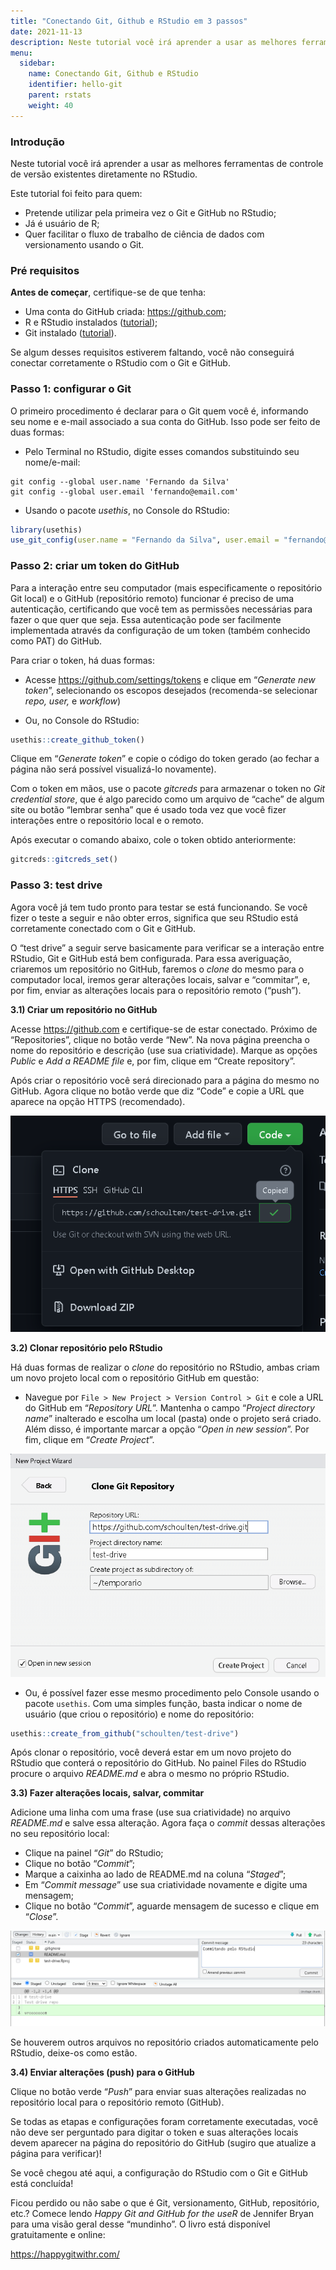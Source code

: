 ```yaml
---
title: "Conectando Git, Github e RStudio em 3 passos"
date: 2021-11-13
description: Neste tutorial você irá aprender a usar as melhores ferramentas de controle de versão existentes diretamente no RStudio.
menu:
  sidebar:
    name: Conectando Git, Github e RStudio
    identifier: hello-git
    parent: rstats
    weight: 40
---
```



### Introdução

Neste tutorial você irá aprender a usar as melhores ferramentas de
controle de versão existentes diretamente no RStudio.

Este tutorial foi feito para quem:

-   Pretende utilizar pela primeira vez o Git e GitHub no RStudio;
-   Já é usuário de R;
-   Quer facilitar o fluxo de trabalho de ciência de dados com
    versionamento usando o Git.

### Pré requisitos

**Antes de começar**, certifique-se de que tenha:

-   Uma conta do GitHub criada: <https://github.com>;
-   R e RStudio instalados
    ([tutorial](https://happygitwithr.com/install-r-rstudio.html));
-   Git instalado
    ([tutorial](https://happygitwithr.com/install-git.html)).

Se algum desses requisitos estiverem faltando, você não conseguirá
conectar corretamente o RStudio com o Git e GitHub.

### Passo 1: configurar o Git

O primeiro procedimento é declarar para o Git quem você é, informando
seu nome e e-mail associado a sua conta do GitHub. Isso pode ser feito
de duas formas:

-   Pelo Terminal no RStudio, digite esses comandos substituindo seu
    nome/e-mail:

<!-- -->

    git config --global user.name 'Fernando da Silva'
    git config --global user.email 'fernando@email.com'

-   Usando o pacote *usethis*, no Console do RStudio:

``` r
library(usethis)
use_git_config(user.name = "Fernando da Silva", user.email = "fernando@email.com")
```

### Passo 2: criar um token do GitHub

Para a interação entre seu computador (mais especificamente o
repositório Git local) e o GitHub (repositório remoto) funcionar é
preciso de uma autenticação, certificando que você tem as permissões
necessárias para fazer o que quer que seja. Essa autenticação pode ser
facilmente implementada através da configuração de um token (também
conhecido como PAT) do GitHub.

Para criar o token, há duas formas:

-   Acesse <https://github.com/settings/tokens> e clique em “*Generate
    new token*”, selecionando os escopos desejados (recomenda-se
    selecionar *repo, user,* e *workflow*)

-   Ou, no Console do RStudio:

``` r
usethis::create_github_token()
```

Clique em “*Generate token*” e copie o código do token gerado (ao fechar
a página não será possível visualizá-lo novamente).

Com o token em mãos, use o pacote *gitcreds* para armazenar o token no
*Git credential store*, que é algo parecido como um arquivo de “cache”
de algum site ou botão “lembrar senha” que é usado toda vez que você
fizer interações entre o repositório local e o remoto.

Após executar o comando abaixo, cole o token obtido anteriormente:

``` r
gitcreds::gitcreds_set()
```

### Passo 3: test drive

Agora você já tem tudo pronto para testar se está funcionando. Se você
fizer o teste a seguir e não obter erros, significa que seu RStudio está
corretamente conectado com o Git e GitHub.

O “test drive” a seguir serve basicamente para verificar se a interação
entre RStudio, Git e GitHub está bem configurada. Para essa averiguação,
criaremos um repositório no GitHub, faremos o *clone* do mesmo para o
computador local, iremos gerar alterações locais, salvar e “commitar”,
e, por fim, enviar as alterações locais para o repositório remoto
(“push”).

**3.1) Criar um repositório no GitHub**

Acesse <https://github.com> e certifique-se de estar conectado. Próximo
de “Repositories”, clique no botão verde “New”. Na nova página preencha
o nome do repositório e descrição (use sua criatividade). Marque as
opções *Public* e *Add a README file* e, por fim, clique em “Create
repository”.

Após criar o repositório você será direcionado para a página do mesmo no
GitHub. Agora clique no botão verde que diz “Code” e copie a URL que
aparece na opção HTTPS (recomendado).

![](imgs/url_git.png)

**3.2) Clonar repositório pelo RStudio**

Há duas formas de realizar o *clone* do repositório no RStudio, ambas
criam um novo projeto local com o repositório GitHub em questão:

-   Navegue por `File > New Project > Version Control > Git` e cole a
    URL do GitHub em “*Repository URL*”. Mantenha o campo “*Project
    directory name*” inalterado e escolha um local (pasta) onde o
    projeto será criado. Além disso, é importante marcar a opção “*Open
    in new session*”. Por fim, clique em “*Create Project*”.

![](imgs/git_clone.PNG)

-   Ou, é possível fazer esse mesmo procedimento pelo Console usando o
    pacote `usethis`. Com uma simples função, basta indicar o nome de
    usuário (que criou o repositório) e nome do repositório:

``` r
usethis::create_from_github("schoulten/test-drive")
```

Após clonar o repositório, você deverá estar em um novo projeto do
RStudio que conterá o repositório do GitHub. No painel Files do RStudio
procure o arquivo *README.md* e abra o mesmo no próprio RStudio.

**3.3) Fazer alterações locais, salvar, commitar**

Adicione uma linha com uma frase (use sua criatividade) no arquivo
*README.md* e salve essa alteração. Agora faça o *commit* dessas
alterações no seu repositório local:

-   Clique na painel “*Git*” do RStudio;
-   Clique no botão “*Commit*”;
-   Marque a caixinha ao lado de README.md na coluna “*Staged*”;
-   Em “*Commit message*” use sua criatividade novamente e digite uma
    mensagem;
-   Clique no botão “*Commit*”, aguarde mensagem de sucesso e clique em
    “*Close*”.

![](imgs/git_commit.PNG)

Se houverem outros arquivos no repositório criados automaticamente pelo
RStudio, deixe-os como estão.

**3.4) Enviar alterações (push) para o GitHub**

Clique no botão verde “*Push*” para enviar suas alterações realizadas no
repositório local para o repositório remoto (GitHub).

Se todas as etapas e configurações foram corretamente executadas, você
não deve ser perguntado para digitar o token e suas alterações locais
devem aparecer na página do repositório do GitHub (sugiro que atualize a
página para verificar)!

Se você chegou até aqui, a configuração do RStudio com o Git e GitHub
está concluída!

Ficou perdido ou não sabe o que é Git, versionamento, GitHub,
repositório, etc.? Comece lendo *Happy Git and GitHub for the useR* de
Jennifer Bryan para uma visão geral desse “mundinho”. O livro está
disponível gratuitamente e online:

<https://happygitwithr.com/>






<script type="text/javascript" src="https://cdnjs.buymeacoffee.com/1.0.0/button.prod.min.js" data-name="bmc-button" data-slug="schoulten" data-color="#40DCA5" data-emoji=""  data-font="Cookie" data-text="Buy me a coffee" data-outline-color="#000000" data-font-color="#ffffff" data-coffee-color="#FFDD00" ></script>
